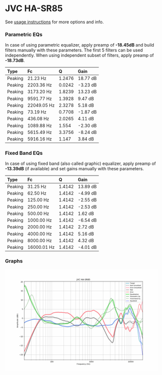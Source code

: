 # JVC HA-SR85
See [usage instructions](https://github.com/jaakkopasanen/AutoEq#usage) for more options and info.

### Parametric EQs
In case of using parametric equalizer, apply preamp of **-18.45dB** and build filters manually
with these parameters. The first 5 filters can be used independently.
When using independent subset of filters, apply preamp of **-18.73dB**.

| Type    | Fc          |      Q | Gain     |
|:--------|:------------|:-------|:---------|
| Peaking | 21.23 Hz    | 1.2476 | 18.77 dB |
| Peaking | 2203.36 Hz  | 0.0242 | -3.23 dB |
| Peaking | 3173.20 Hz  | 1.8239 | 13.23 dB |
| Peaking | 9591.77 Hz  | 1.3928 | 9.47 dB  |
| Peaking | 22049.05 Hz | 2.3278 | 5.18 dB  |
| Peaking | 73.19 Hz    | 0.7708 | -1.87 dB |
| Peaking | 436.08 Hz   | 2.0265 | 4.11 dB  |
| Peaking | 1089.88 Hz  | 1.554  | -2.30 dB |
| Peaking | 5615.49 Hz  | 3.3756 | -8.24 dB |
| Peaking | 5916.16 Hz  | 1.147  | 3.84 dB  |

### Fixed Band EQs
In case of using fixed band (also called graphic) equalizer, apply preamp of **-13.39dB**
(if available) and set gains manually with these parameters.

| Type    | Fc          |      Q | Gain     |
|:--------|:------------|:-------|:---------|
| Peaking | 31.25 Hz    | 1.4142 | 13.89 dB |
| Peaking | 62.50 Hz    | 1.4142 | -4.99 dB |
| Peaking | 125.00 Hz   | 1.4142 | -2.55 dB |
| Peaking | 250.00 Hz   | 1.4142 | -2.53 dB |
| Peaking | 500.00 Hz   | 1.4142 | 1.62 dB  |
| Peaking | 1000.00 Hz  | 1.4142 | -6.54 dB |
| Peaking | 2000.00 Hz  | 1.4142 | 2.72 dB  |
| Peaking | 4000.00 Hz  | 1.4142 | 5.16 dB  |
| Peaking | 8000.00 Hz  | 1.4142 | 4.32 dB  |
| Peaking | 16000.01 Hz | 1.4142 | -4.01 dB |

### Graphs
![](./JVC%20HA-SR85.png)